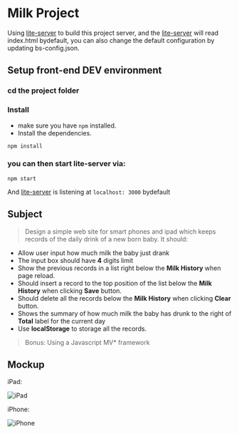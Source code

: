 # Milk Project
Using [lite-server](https://github.com/johnpapa/lite-server) to build this project server, and the [lite-server](https://github.com/johnpapa/lite-server) will read index.html  bydefault, you can also change the default configuration by updating bs-config.json.

## Setup front-end DEV environment
### cd the project folder
### Install
* make sure you have `npm` installed.
* Install the dependencies.
```
npm install
```
### you can then start lite-server via:
```
npm start
```
And [lite-server](https://github.com/johnpapa/lite-server) is listening at `localhost: 3000` bydefault

## Subject
> Design a simple web site for smart phones and ipad which keeps records of the daily drink of a new born baby. It should:
- Allow user input how much milk the baby just drank
- The input box should have **4** digits limit
- Show the previous records in a list right below the **Milk History** when page reload.
- Should insert a record to the top position of the list below the **Milk History** when clicking **Save** button.
- Should delete all the records below the **Milk History** when clicking **Clear** button.
- Shows the summary of how much milk the baby has drunk to the right of **Total** label for the current day
- Use **localStorage** to storage all the records.

> Bonus: Using a Javascript MV* framework

## Mockup
iPad:

![iPad](mockup/IPAD.png)

iPhone:

![iPhone](mockup/IPHONElogo.png)
